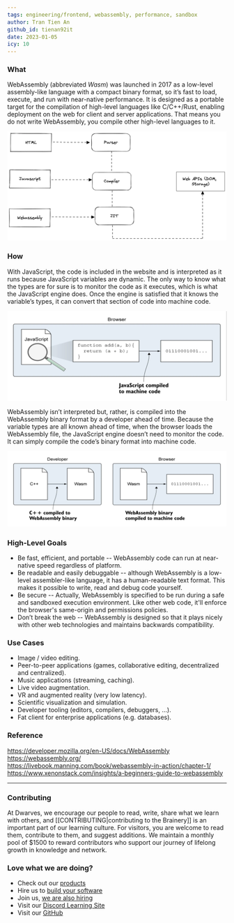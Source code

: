 ```yaml
---
tags: engineering/frontend, webassembly, performance, sandbox
author: Tran Tien An
github_id: tienan92it
date: 2023-01-05
icy: 10
---
```


### What
WebAssembly (abbreviated _Wasm_) was launched in 2017 as a low-level assembly-like language with a compact binary format, so it’s fast to load, execute, and run with near-native performance.
It is designed as a portable target for the compilation of high-level languages like C/C++/Rust, enabling deployment on the web for client and server applications. That means you do not write WebAssembly, you compile other high-level languages to it.

![](assets/webassembly_wasm-architecture.webp)

### How
With JavaScript, the code is included in the website and is interpreted as it runs because JavaScript variables are dynamic. The only way to know what the types are for sure is to monitor the code as it executes, which is what the JavaScript engine does. Once the engine is satisfied that it knows the variable’s types, it can convert that section of code into machine code.

![](assets/webassembly_wasm-js-how-it-work.webp)

WebAssembly isn’t interpreted but, rather, is compiled into the WebAssembly binary format by a developer ahead of time. Because the variable types are all known ahead of time, when the browser loads the WebAssembly file, the JavaScript engine doesn’t need to monitor the code. It can simply compile the code’s binary format into machine code.

![](assets/webassembly_wasm-how-it-works.webp)

### High-Level Goals
- Be fast, efficient, and portable -- WebAssembly code can run at near-native speed regardless of platform.
- Be readable and easily debuggable -- although WebAssembly is a low-level assembler-like language, it has a human-readable text format. This makes it possible to write, read and debug code yourself.
- Be secure -- Actually, WebAssembly is specified to be run during a safe and sandboxed execution environment. Like other web code, it'll enforce the browser's same-origin and permissions policies.
- Don’t break the web -- WebAssembly is designed so that it plays nicely with other web technologies and maintains backwards compatibility.

### Use Cases
- Image / video editing.
- Peer-to-peer applications (games, collaborative editing, decentralized and centralized).
- Music applications (streaming, caching).
- Live video augmentation.
- VR and augmented reality (very low latency).
- Scientific visualization and simulation.
- Developer tooling (editors, compilers, debuggers, …).
- Fat client for enterprise applications (e.g. databases).

### Reference
https://developer.mozilla.org/en-US/docs/WebAssembly
https://webassembly.org/
https://livebook.manning.com/book/webassembly-in-action/chapter-1/
https://www.xenonstack.com/insights/a-beginners-guide-to-webassembly

---
<!-- cta -->

### Contributing
At Dwarves, we encourage our people to read, write, share what we learn with others, and [[CONTRIBUTING|contributing to the Brainery]] is an important part of our learning culture. For visitors, you are welcome to read them, contribute to them, and suggest additions. We maintain a monthly pool of $1500 to reward contributors who support our journey of lifelong growth in knowledge and network.

### Love what we are doing?
- Check out our [products](https://superbits.co)
- Hire us to [build your software](https://d.foundation)
- Join us, [we are also hiring](https://github.com/dwarvesf/WeAreHiring)
- Visit our [Discord Learning Site](https://discord.gg/dzNBpNTVEZ)
- Visit our [GitHub](https://github.com/dwarvesf)